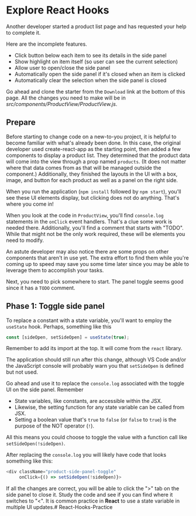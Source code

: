 # Explore React Hooks

Another developer started a product list page and has requested your help to 
complete it.

Here are the incomplete features.

* Click button below each item to see its details in the side panel
* Show highlight on item itself (so user can see the current selection)
* Allow user to open/close the side panel
* Automatically open the side panel if it's closed when an item is clicked
* Automatically clear the selection when the side panel is closed

Go ahead and clone the starter from the `Download` link at the bottom of this
page. All the changes you need to make will be in
_src/components/ProductView/ProductView.js_.

## Prepare

Before starting to change code on a new-to-you project, it is helpful to become
familiar with what's already been done.  In this case, the original developer
used create-react-app as the starting point, then added a few components to
display a product list. They determined that the product data will come into the
view through a prop named `products`. (It does not matter where that data comes
from as that will be managed outside the component.) Additionally, they finished
the layouts in the UI with a box, image, and button for each product as well as
a panel on the right side.

When you run the application (`npm install` followed by `npm start`), you'll 
see these UI elements display, but clicking does not do anything. That's where
you come in!

When you look at the code in `ProductView`, you'll find `console.log` statements
in the `onClick` event handlers. That's a clue some work is needed there. 
Additionally, you'll find a comment that starts with "TODO". While that might 
not be the only work required, these will be elements you need to modify.

An astute developer may also notice there are some props on other components
that aren't in use yet. The extra effort to find them while you're coming up to
speed may save you some time later since you may be able to leverage them to 
accomplish your tasks.

Next, you need to pick somewhere to start. The panel toggle seems good since it 
has a `TODO` comment.

## Phase 1: Toggle side panel

To replace a constant with a state variable, you'll want to employ the 
`useState` hook. Perhaps, something like this

```javascript
const [sideOpen, setSideOpen] = useState(true);
```

Remember to add its import at the top. It will come from the `react` library.

The application should still run after this change, although VS Code and/or the 
JavaScript console will probably warn you that `setSideOpen` is defined but not 
used.

Go ahead and use it to replace the `console.log` associated with the toggle UI 
on the side panel. Remember

* State variables, like constants, are accessible within the JSX.
* Likewise, the setting function for any state variable can be called from JSX.
* Setting a boolean value that's `true` to `false` (or  `false` to `true`) is 
  the purpose of the NOT operator (`!`).
  
All this means you could choose to toggle the value with a function call like 
`setSideOpen(!sideOpen)`.

After replacing the `console.log` you will likely have code that looks something 
like this:

```javascript
<div className="product-side-panel-toggle"
     onClick={() => setSideOpen(!sideOpen)}>
```

If all the changes are correct, you will be able to click the ">" tab on the 
side panel to close it. Study the code and see if you can find where it switches 
to "<". It is common practice in **React** to use a state variable in multiple
UI updates.# React-Hooks-Practice
